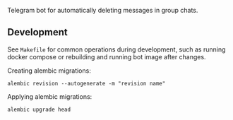 Telegram bot for automatically deleting messages in group chats.

## Development

See `Makefile` for common operations during development, such as running docker compose 
or rebuilding and running bot image after changes.

Creating alembic migrations:

`alembic revision --autogenerate -m "revision name"`

Applying alembic migrations:

`alembic upgrade head`

